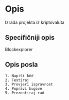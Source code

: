 # Opis

Izrada projekta iz kriptovaluta

## Specifičniji opis

Blockexplorer

## Opis posla
	1. Napiši kôd
	2. Testiraj 
	3. Provjeri ispravnost
	4. Popravi bugove
	5. Prezentiraj rad
